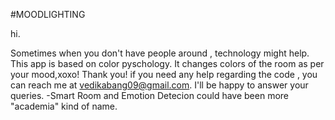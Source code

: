#MOODLIGHTING

hi.

Sometimes when you don't have people around , technology might help.
This app is based on color pyschology. It changes colors of the room as per your mood,xoxo!
Thank you!
if you need any help regarding the code , you can reach me at vedikabang09@gmail.com. I'll be happy to answer your queries.
-Smart Room and Emotion Detecion could have been more "academia" kind of name.
